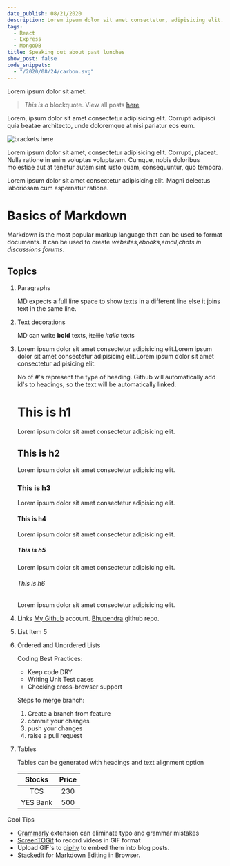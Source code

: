 ```yaml
---
date_publish: 08/21/2020
description: Lorem ipsum dolor sit amet consectetur, adipisicing elit. Nesciunt sit temporibus nisi distinctio.
tags:
  - React
  - Express
  - MongoDB
title: Speaking out about past lunches
show_post: false
code_snippets:
  - "/2020/08/24/carbon.svg"
---
```


Lorem ipsum dolor sit amet.

> _This is a_ blockquote. View all posts [here](/blog)

Lorem, ipsum dolor sit amet consectetur adipisicing elit. Corrupti adipisci quia beatae architecto, unde doloremque at nisi pariatur eos eum.

![brackets here](blog_samplesnippet.png "title here")

Lorem ipsum dolor sit amet, consectetur adipisicing elit. Corrupti, placeat. Nulla ratione in enim voluptas voluptatem. Cumque, nobis doloribus molestiae aut at tenetur autem sint iusto quam, consequuntur, quo tempora.

Lorem ipsum dolor sit amet consectetur adipisicing elit. Magni delectus laboriosam cum aspernatur ratione.

# Basics of Markdown
Markdown is the most popular markup language that can be used to format documents. It can be used to create *websites*,*ebooks*,*email*,*chats in discussions forums*.

## Topics
1. Paragraphs 

    MD expects a full line space to show texts in a different line else it joins text in the same line.
2.  Text decorations

    MD can write **bold** texts, ~~italiic~~ *italic*  texts
3. Lorem ipsum dolor sit amet consectetur adipisicing elit.Lorem ipsum dolor sit amet consectetur adipisicing elit.Lorem ipsum dolor sit amet consectetur adipisicing elit.

    No of #'s represent the type of heading. Github will automatically add id's to headings, so the text will be automatically linked. 
   
    # This is h1
    Lorem ipsum dolor sit amet consectetur adipisicing elit.
    ## This is h2
    Lorem ipsum dolor sit amet consectetur adipisicing elit.
    ### This is h3
    Lorem ipsum dolor sit amet consectetur adipisicing elit.
    #### This is h4
    Lorem ipsum dolor sit amet consectetur adipisicing elit.
    ##### This is h5
    Lorem ipsum dolor sit amet consectetur adipisicing elit.
    ###### This is h6
    Lorem ipsum dolor sit amet consectetur adipisicing elit.

4. Links
    [My Github](https://github.com/bhupendra1011 "all repos") account. [Bhupendra]() github repo.

5. List Item 5

6. Ordered and Unordered Lists

    Coding Best Practices:

    * Keep code DRY
    * Writing Unit Test cases
    * Checking cross-browser support

    Steps to merge branch:

    1. Create a branch from feature
    1. commit your changes
    1. push your changes
    1. raise a pull request

7. Tables 

    Tables can be generated with headings and text alignment option

    |Stocks|Price|
    |:-----:|:------:|
    |TCS|230|
    |YES Bank|500|

Cool Tips 

* [Grammarly](https://marketplace.visualstudio.com/items?itemName=znck.grammarly) extension can eliminate typo and grammar mistakes
* [ScreenTOGif](https://www.screentogif.com/) to record videos in GIF format
* Upload GIF's to [giphy](https://giphy.com/) to embed them into blog posts.
* [Stackedit](https://stackedit.io/) for Markdown Editing in Browser.
